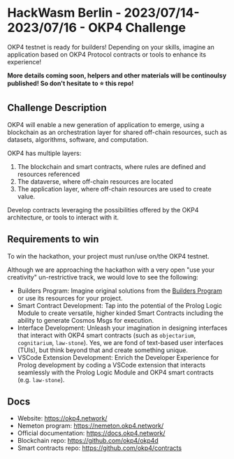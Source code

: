 # HackWasm Berlin - 2023/07/14-2023/07/16 - OKP4 Challenge

OKP4 testnet is ready for builders! Depending on your skills, imagine an application based on OKP4 Protocol contracts or tools to enhance its experience!

**More details coming soon, helpers and other materials will be continoulsy published! So don't hesitate to ⭐ this repo!**

## Challenge Description

OKP4 will enable a new generation of application to emerge, using a blockchain as an orchestration layer for shared off-chain resources, such as datasets, algorithms, software, and computation.

OKP4 has multiple layers:

1. The blockchain and smart contracts, where rules are defined and resources referenced
2. The dataverse, where off-chain resources are located
3. The application layer, where off-chain resources are used to create value.

Develop contracts leveraging the possibilities offered by the OKP4 architecture, or tools to interact with it.

## Requirements to win

To win the hackathon, your project must run/use on/the OKP4 testnet.

Although we are approaching the hackathon with a very open "use your creativity" un-restrictive track, we would love to see the following:

* Builders Program: Imagine original solutions from the [Builders Program](https://nemeton.okp4.network/builders/challenges#challenges) or use its resources for your project.
* Smart Contract Development: Tap into the potential of the Prolog Logic Module to create versatile, higher kinded Smart Contracts including the ability to generate Cosmos Msgs for execution.
* Interface Development: Unleash your imagination in designing interfaces that interact with OKP4 smart contracts (such as `objectarium`, `cognitarium`, `law-stone`). Yes, we are fond of text-based user interfaces (TUIs), but think beyond that and create something unique.
* VSCode Extension Development: Enrich the Developer Experience for Prolog development by coding a VSCode extension that interacts seamlessly with the Prolog Logic Module and OKP4 smart contracts (e.g. `law-stone`).

## Docs

* Website: <https://okp4.network/>
* Nemeton program: <https://nemeton.okp4.network/>
* Official documentation: <https://docs.okp4.network/>
* Blockchain repo: <https://github.com/okp4/okp4d>
* Smart contracts repo: <https://github.com/okp4/contracts>
